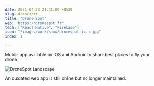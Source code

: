 ```yaml
---
date: 2021-04-23 21:11:00 +0530
slug: dronespot
title: "Drone Spot"
web: "https://dronespot.fr"
tech: ["React Native", "Firebase"]
icon: "/images/work/show/dronespot-icon.jpg"
index: 1

---
```



Mobile app available on iOS and Android to share best places to fly your drone

![DroneSpot Landscape](/images/work/show/dronespot-landscape.png)

An outdated web app is still online but no longer maintained.